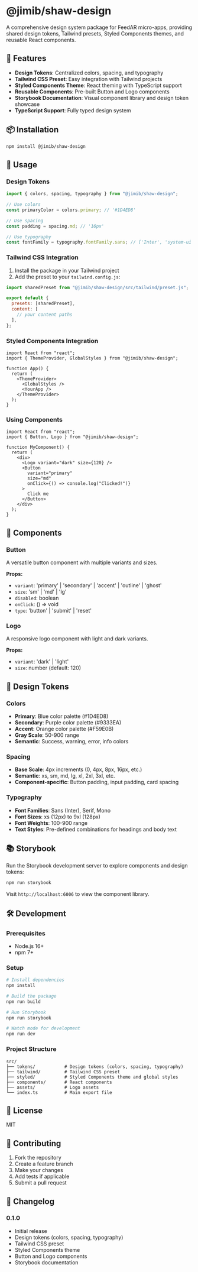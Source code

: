 # @jimib/shaw-design

A comprehensive design system package for FeedAR micro-apps, providing shared design tokens, Tailwind presets, Styled Components themes, and reusable React components.

## 🚀 Features

- **Design Tokens**: Centralized colors, spacing, and typography
- **Tailwind CSS Preset**: Easy integration with Tailwind projects
- **Styled Components Theme**: React theming with TypeScript support
- **Reusable Components**: Pre-built Button and Logo components
- **Storybook Documentation**: Visual component library and design token showcase
- **TypeScript Support**: Fully typed design system

## 📦 Installation

```bash
npm install @jimib/shaw-design
```

## 🎨 Usage

### Design Tokens

```typescript
import { colors, spacing, typography } from "@jimib/shaw-design";

// Use colors
const primaryColor = colors.primary; // '#1D4ED8'

// Use spacing
const padding = spacing.md; // '16px'

// Use typography
const fontFamily = typography.fontFamily.sans; // ['Inter', 'system-ui', ...]
```

### Tailwind CSS Integration

1. Install the package in your Tailwind project
2. Add the preset to your `tailwind.config.js`:

```javascript
import sharedPreset from "@jimib/shaw-design/src/tailwind/preset.js";

export default {
  presets: [sharedPreset],
  content: [
    // your content paths
  ],
};
```

### Styled Components Integration

```tsx
import React from "react";
import { ThemeProvider, GlobalStyles } from "@jimib/shaw-design";

function App() {
  return (
    <ThemeProvider>
      <GlobalStyles />
      <YourApp />
    </ThemeProvider>
  );
}
```

### Using Components

```tsx
import React from "react";
import { Button, Logo } from "@jimib/shaw-design";

function MyComponent() {
  return (
    <div>
      <Logo variant="dark" size={120} />
      <Button
        variant="primary"
        size="md"
        onClick={() => console.log("Clicked!")}
      >
        Click me
      </Button>
    </div>
  );
}
```

## 🎯 Components

### Button

A versatile button component with multiple variants and sizes.

**Props:**

- `variant`: 'primary' | 'secondary' | 'accent' | 'outline' | 'ghost'
- `size`: 'sm' | 'md' | 'lg'
- `disabled`: boolean
- `onClick`: () => void
- `type`: 'button' | 'submit' | 'reset'

### Logo

A responsive logo component with light and dark variants.

**Props:**

- `variant`: 'dark' | 'light'
- `size`: number (default: 120)

## 🎨 Design Tokens

### Colors

- **Primary**: Blue color palette (#1D4ED8)
- **Secondary**: Purple color palette (#9333EA)
- **Accent**: Orange color palette (#F59E0B)
- **Gray Scale**: 50-900 range
- **Semantic**: Success, warning, error, info colors

### Spacing

- **Base Scale**: 4px increments (0, 4px, 8px, 16px, etc.)
- **Semantic**: xs, sm, md, lg, xl, 2xl, 3xl, etc.
- **Component-specific**: Button padding, input padding, card spacing

### Typography

- **Font Families**: Sans (Inter), Serif, Mono
- **Font Sizes**: xs (12px) to 9xl (128px)
- **Font Weights**: 100-900 range
- **Text Styles**: Pre-defined combinations for headings and body text

## 📚 Storybook

Run the Storybook development server to explore components and design tokens:

```bash
npm run storybook
```

Visit `http://localhost:6006` to view the component library.

## 🛠 Development

### Prerequisites

- Node.js 16+
- npm 7+

### Setup

```bash
# Install dependencies
npm install

# Build the package
npm run build

# Run Storybook
npm run storybook

# Watch mode for development
npm run dev
```

### Project Structure

```
src/
├── tokens/           # Design tokens (colors, spacing, typography)
├── tailwind/         # Tailwind CSS preset
├── styled/           # Styled Components theme and global styles
├── components/       # React components
├── assets/           # Logo assets
└── index.ts          # Main export file
```

## 📝 License

MIT

## 🤝 Contributing

1. Fork the repository
2. Create a feature branch
3. Make your changes
4. Add tests if applicable
5. Submit a pull request

## 📄 Changelog

### 0.1.0

- Initial release
- Design tokens (colors, spacing, typography)
- Tailwind CSS preset
- Styled Components theme
- Button and Logo components
- Storybook documentation
